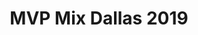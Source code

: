 ---
state: TX
region: DFW
title: MVP Mix Dallas 2019
event_url: https://www.mvpmix.com
start_date: 2019-03-07
end_date: 2019-03-08
cost: $95 - $800
topics: [ aspnet, dotnet, angular ]
---